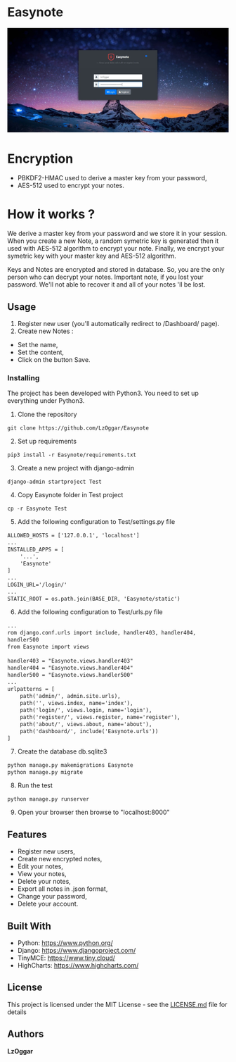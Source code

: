 # Easynote
![alt-text](https://github.com/LzOggar/Easynote/blob/master/easynote.jpg)

# Encryption
* PBKDF2-HMAC used to derive a master key from your password,
* AES-512 used to encrypt your notes.

# How it works ?
We derive a master key from your password and we store it in your session. When you create a new Note, a random symetric key is generated then it used with AES-512 algorithm to encrypt your note. Finally, we encrypt your symetric key with your master key and AES-512 algorithm.

Keys and Notes are encrypted and stored in database. So, you are the only person who can decrypt your notes.
Important note, if you lost your password. We'll not able to recover it and all of your notes 'll be lost.

## Usage
1. Register new user (you'll automatically redirect to /Dashboard/ page).
2. Create new Notes :
- Set the name,
- Set the content,
- Click on the button Save.

### Installing
The project has been developed with Python3. You need to set up everything under Python3.
1. Clone the repository
```
git clone https://github.com/LzOggar/Easynote
```
2. Set up requirements
```
pip3 install -r Easynote/requirements.txt
```
3. Create a new project with django-admin
```
django-admin startproject Test
```
4. Copy Easynote folder in Test project
```
cp -r Easynote Test
```
5. Add the following configuration to Test/settings.py file
```
ALLOWED_HOSTS = ['127.0.0.1', 'localhost']
...
INSTALLED_APPS = [
    '...',
    'Easynote'
]
...
LOGIN_URL='/login/'
...
STATIC_ROOT = os.path.join(BASE_DIR, 'Easynote/static')
```
6. Add the following configuration to Test/urls.py file
```
...
rom django.conf.urls import include, handler403, handler404, handler500
from Easynote import views

handler403 = "Easynote.views.handler403"
handler404 = "Easynote.views.handler404"
handler500 = "Easynote.views.handler500"
...
urlpatterns = [
    path('admin/', admin.site.urls),
    path('', views.index, name='index'),
    path('login/', views.login, name='login'),
    path('register/', views.register, name='register'),
    path('about/', views.about, name='about'),
    path('dashboard/', include('Easynote.urls'))
]
```
7. Create the database db.sqlite3
```
python manage.py makemigrations Easynote
python manage.py migrate
```
8. Run the test
```
python manage.py runserver
```
9. Open your browser then browse to "localhost:8000"

## Features
- Register new users,
- Create new encrypted notes,
- Edit your notes,
- View your notes,
- Delete your notes,
- Export all notes in .json format,
- Change your password,
- Delete your account.

## Built With

* Python: https://www.python.org/
* Django: https://www.djangoproject.com/
* TinyMCE: https://www.tiny.cloud/
* HighCharts: https://www.highcharts.com/

## License

This project is licensed under the MIT License - see the [LICENSE.md](LICENSE.md) file for details

## Authors

**LzOggar**
